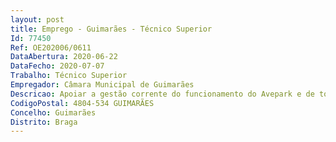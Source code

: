 ```yaml
--- 
layout: post
title: Emprego - Guimarães - Técnico Superior
Id: 77450
Ref: OE202006/0611
DataAbertura: 2020-06-22
DataFecho: 2020-07-07
Trabalho: Técnico Superior
Empregador: Câmara Municipal de Guimarães
Descricao: Apoiar a gestão corrente do funcionamento do Avepark e de todas as estruturas que integram o Set.Up Guimarães. Realizar outras tarefas diretamente relacionadas com a função.
CodigoPostal: 4804-534 GUIMARÃES
Concelho: Guimarães
Distrito: Braga
--- 
```


